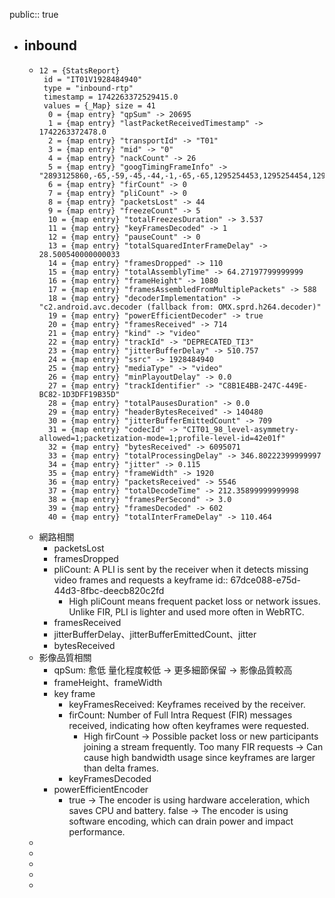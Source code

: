 public:: true

- ## inbound
	- ```
	  12 = {StatsReport} 
	   id = "IT01V1928484940"
	   type = "inbound-rtp"
	   timestamp = 1742263372529415.0
	   values = {_Map} size = 41
	    0 = {map entry} "qpSum" -> 20695
	    1 = {map entry} "lastPacketReceivedTimestamp" -> 1742263372478.0
	    2 = {map entry} "transportId" -> "T01"
	    3 = {map entry} "mid" -> "0"
	    4 = {map entry} "nackCount" -> 26
	    5 = {map entry} "googTimingFrameInfo" -> "2893125860,-65,-59,-45,-44,-1,-65,-65,1295254453,1295254454,1295254520,1295255042,1295255244,0,1"
	    6 = {map entry} "firCount" -> 0
	    7 = {map entry} "pliCount" -> 0
	    8 = {map entry} "packetsLost" -> 44
	    9 = {map entry} "freezeCount" -> 5
	    10 = {map entry} "totalFreezesDuration" -> 3.537
	    11 = {map entry} "keyFramesDecoded" -> 1
	    12 = {map entry} "pauseCount" -> 0
	    13 = {map entry} "totalSquaredInterFrameDelay" -> 28.500540000000033
	    14 = {map entry} "framesDropped" -> 110
	    15 = {map entry} "totalAssemblyTime" -> 64.27197799999999
	    16 = {map entry} "frameHeight" -> 1080
	    17 = {map entry} "framesAssembledFromMultiplePackets" -> 588
	    18 = {map entry} "decoderImplementation" -> "c2.android.avc.decoder (fallback from: OMX.sprd.h264.decoder)"
	    19 = {map entry} "powerEfficientDecoder" -> true
	    20 = {map entry} "framesReceived" -> 714
	    21 = {map entry} "kind" -> "video"
	    22 = {map entry} "trackId" -> "DEPRECATED_TI3"
	    23 = {map entry} "jitterBufferDelay" -> 510.757
	    24 = {map entry} "ssrc" -> 1928484940
	    25 = {map entry} "mediaType" -> "video"
	    26 = {map entry} "minPlayoutDelay" -> 0.0
	    27 = {map entry} "trackIdentifier" -> "C8B1E4BB-247C-449E-BC82-1D3DFF19B35D"
	    28 = {map entry} "totalPausesDuration" -> 0.0
	    29 = {map entry} "headerBytesReceived" -> 140480
	    30 = {map entry} "jitterBufferEmittedCount" -> 709
	    31 = {map entry} "codecId" -> "CIT01_98_level-asymmetry-allowed=1;packetization-mode=1;profile-level-id=42e01f"
	    32 = {map entry} "bytesReceived" -> 6095071
	    33 = {map entry} "totalProcessingDelay" -> 346.80222399999997
	    34 = {map entry} "jitter" -> 0.115
	    35 = {map entry} "frameWidth" -> 1920
	    36 = {map entry} "packetsReceived" -> 5546
	    37 = {map entry} "totalDecodeTime" -> 212.35899999999998
	    38 = {map entry} "framesPerSecond" -> 3.0
	    39 = {map entry} "framesDecoded" -> 602
	    40 = {map entry} "totalInterFrameDelay" -> 110.464
	  ```
	- 網路相關
		- packetsLost
		- framesDropped
		- pliCount: A PLI is sent by the receiver when it detects missing video frames and requests a keyframe
		  id:: 67dce088-e75d-44d3-8fbc-deecb820c2fd
			- High pliCount means frequent packet loss or network issues.
			  Unlike FIR, PLI is lighter and used more often in WebRTC.
		- framesReceived
		- jitterBufferDelay、jitterBufferEmittedCount、jitter
		- bytesReceived
	- 影像品質相關
		- qpSum: 愈低 量化程度較低 → 更多細節保留 → 影像品質較高
		- frameHeight、frameWidth
		- key frame
			- keyFramesReceived: Keyframes received by the receiver.
			- firCount: Number of Full Intra Request (FIR) messages received, indicating how often keyframes were requested.
				- High firCount → Possible packet loss or new participants joining a stream frequently.
				  Too many FIR requests → Can cause high bandwidth usage since keyframes are larger than delta frames.
			- keyFramesDecoded
		- powerEfficientEncoder
			- true → The encoder is using hardware acceleration, which saves CPU and battery.
			  false → The encoder is using software encoding, which can drain power and impact performance.
	-
	-
	-
	-
	-